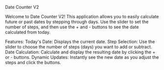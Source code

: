 Date Counter V2

Welcome to Date Counter V2! This application allows you to easily calculate future or past dates by stepping through days. Use the slider to set the number of steps, and then use the + and - buttons to see the date calculated from today.

Features:
Today's Date: Displays the current date.
Step Selection: Use the slider to choose the number of steps (days) you want to add or subtract.
Date Calculation: Calculate and display the resulting date by clicking the + or - buttons.
Dynamic Updates: Instantly see the new date as you adjust the steps and click the buttons.
